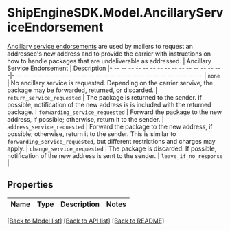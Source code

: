 # ShipEngineSDK.Model.AncillaryServiceEndorsement
[Ancillary service endorsements](https://pe.usps.com/text/qsg300/Q507.htm) are used by mailers to request an addressee's new address and to provide the carrier with instructions on how to handle packages that are undeliverable as addressed.  | Ancillary Service Endorsement  | Description |- -- -- -- -- -- -- -- -- -- -- -- -- -- -- -- -|- -- -- -- -- -- -- -- -- -- -- -- -- -- -- -- -- -- -- -- -- -- -- -- -- -- -- | `none`                         | No ancillary service is requested. Depending on the carrier servive, the package may be forwarded, returned, or discarded. | `return_service_requested`     | The package is returned to the sender. If possible, notification of the new address is is included with the returned package. | `forwarding_service_requested` | Forward the package to the new address, if possible; otherwise, return it to the sender. | `address_service_requested`    | Forward the package to the new address, if possible; otherwise, return it to the sender. This is similar to `forwarding_service_requested`, but different restrictions and charges may apply. | `change_service_requested`     | The package is discarded. If possible, notification of the new address is sent to the sender. | `leave_if_no_response`         | 

## Properties

Name | Type | Description | Notes
------------ | ------------- | ------------- | -------------

[[Back to Model list]](../../README.md#documentation-for-models) [[Back to API list]](../../README.md#documentation-for-api-endpoints) [[Back to README]](../../README.md)

